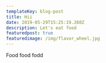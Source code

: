 ```yaml
---
templateKey: blog-post
title: Hii
date: 2019-05-29T15:25:19.260Z
description: Let's eat food
featuredpost: true
featuredimage: /img/flavor_wheel.jpg
---
```

Food food fodd
